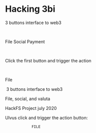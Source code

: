# Hacking 3bi
3 buttons interface to web3​

​

File Social Payment​

​

Click the first button and trigger the action​

​

File​

​
3 buttons interface to web3

File, social, and valuta

HackFS Project july 2020

Ulvus click and trigger the action button:

                FILE

